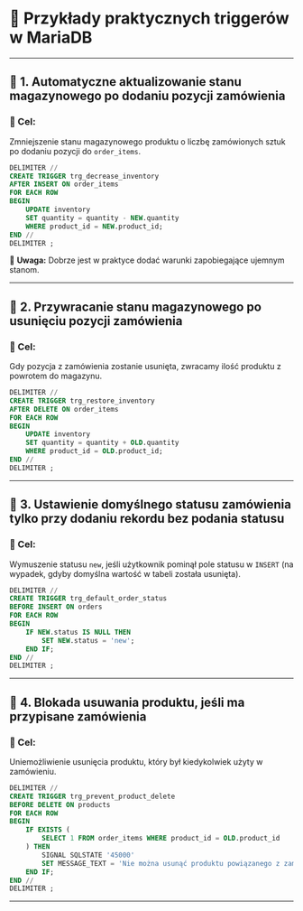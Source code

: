 # 🧪 Przykłady praktycznych triggerów w MariaDB


---

## 🔸 1. Automatyczne aktualizowanie stanu magazynowego po dodaniu pozycji zamówienia

### 📘 Cel:
Zmniejszenie stanu magazynowego produktu o liczbę zamówionych sztuk po dodaniu pozycji do `order_items`.

```sql
DELIMITER //
CREATE TRIGGER trg_decrease_inventory
AFTER INSERT ON order_items
FOR EACH ROW
BEGIN
    UPDATE inventory
    SET quantity = quantity - NEW.quantity
    WHERE product_id = NEW.product_id;
END //
DELIMITER ;
```

📌 **Uwaga:** Dobrze jest w praktyce dodać warunki zapobiegające ujemnym stanom.

---

## 🔸 2. Przywracanie stanu magazynowego po usunięciu pozycji zamówienia

### 📘 Cel:
Gdy pozycja z zamówienia zostanie usunięta, zwracamy ilość produktu z powrotem do magazynu.

```sql
DELIMITER //
CREATE TRIGGER trg_restore_inventory
AFTER DELETE ON order_items
FOR EACH ROW
BEGIN
    UPDATE inventory
    SET quantity = quantity + OLD.quantity
    WHERE product_id = OLD.product_id;
END //
DELIMITER ;
```

---

## 🔸 3. Ustawienie domyślnego statusu zamówienia tylko przy dodaniu rekordu bez podania statusu

### 📘 Cel:
Wymuszenie statusu `new`, jeśli użytkownik pominął pole statusu w `INSERT` (na wypadek, gdyby domyślna wartość w tabeli została usunięta).

```sql
DELIMITER //
CREATE TRIGGER trg_default_order_status
BEFORE INSERT ON orders
FOR EACH ROW
BEGIN
    IF NEW.status IS NULL THEN
        SET NEW.status = 'new';
    END IF;
END //
DELIMITER ;
```

---

## 🔸 4. Blokada usuwania produktu, jeśli ma przypisane zamówienia

### 📘 Cel:
Uniemożliwienie usunięcia produktu, który był kiedykolwiek użyty w zamówieniu.

```sql
DELIMITER //
CREATE TRIGGER trg_prevent_product_delete
BEFORE DELETE ON products
FOR EACH ROW
BEGIN
    IF EXISTS (
        SELECT 1 FROM order_items WHERE product_id = OLD.product_id
    ) THEN
        SIGNAL SQLSTATE '45000'
        SET MESSAGE_TEXT = 'Nie można usunąć produktu powiązanego z zamówieniami.';
    END IF;
END //
DELIMITER ;
```

---

